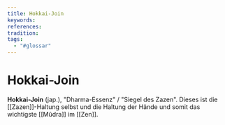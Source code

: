 ```yaml
---
title: Hokkai-Join
keywords: 
references: 
tradition: 
tags:
  - "#glossar"
---
```

# Hokkai-Join

__Hokkai-Join__ (jap.), "Dharma-Essenz" / "Siegel des Zazen". Dieses ist die [[Zazen]]-Haltung selbst und die Haltung der Hände und somit das wichtigste [[Mûdra]] im [[Zen]].